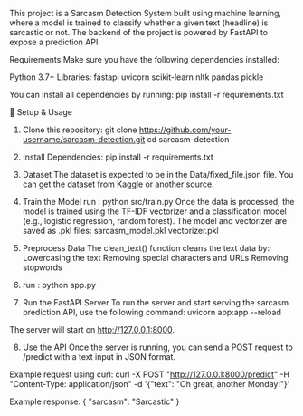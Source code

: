 This project is a Sarcasm Detection System built using machine learning, where a model is trained to classify whether a given text (headline) is sarcastic or not. The backend of the project is powered by FastAPI to expose a prediction API.

Requirements
Make sure you have the following dependencies installed:

Python 3.7+
Libraries:
fastapi
uvicorn
scikit-learn
nltk
pandas
pickle

You can install all dependencies by running:
pip install -r requirements.txt

🚀 Setup & Usage

1. Clone this repository:
git clone https://github.com/your-username/sarcasm-detection.git
cd sarcasm-detection

2. Install Dependencies:
pip install -r requirements.txt

3. Dataset
The dataset is expected to be in the Data/fixed_file.json file. You can get the dataset from Kaggle or another source.

4. Train the Model
run : python src/train.py
Once the data is processed, the model is trained using the TF-IDF vectorizer and a classification model (e.g., logistic regression, random forest). The model and vectorizer are saved as .pkl files:
sarcasm_model.pkl
vectorizer.pkl

5. Preprocess Data
The clean_text() function cleans the text data by:
Lowercasing the text
Removing special characters and URLs
Removing stopwords

6. run : python app.py

7. Run the FastAPI Server
To run the server and start serving the sarcasm prediction API, use the following command:
uvicorn app:app --reload

The server will start on http://127.0.0.1:8000.

8. Use the API
Once the server is running, you can send a POST request to /predict with a text input in JSON format.

Example request using curl:
curl -X POST "http://127.0.0.1:8000/predict" -H "Content-Type: application/json" -d '{"text": "Oh great, another Monday!"}'

Example response:
{
  "sarcasm": "Sarcastic"
}

